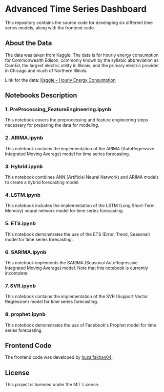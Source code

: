 # Advanced Time Series Dashboard

This repository contains the source code for developing six different time series models, along with the frontend code.

## About the Data

The data was taken from Kaggle. The data is for hourly energy consumption for Commonwealth Edison, commonly known by the syllabic abbreviation as ComEd, the largest electric utility in Illinois, and the primary electric provider in Chicago and much of Northern Illinois.

Link for the data: [Kaggle - Hourly Energy Consumption](https://www.kaggle.com/datasets/robikscube/hourly-energy-consumption?select=COMED_hourly.csv)

## Notebooks Description

### 1. PreProcessing_FeatureEngineering.ipynb
This notebook covers the preprocessing and feature engineering steps necessary for preparing the data for modeling.

### 2. ARIMA.ipynb
This notebook contains the implementation of the ARIMA (AutoRegressive Integrated Moving Average) model for time series forecasting.

### 3. Hybrid.ipynb
This notebook combines ANN (Artificial Neural Network) and ARIMA models to create a hybrid forecasting model.

### 4. LSTM.ipynb
This notebook includes the implementation of the LSTM (Long Short-Term Memory) neural network model for time series forecasting.

### 5. ETS.ipynb
This notebook demonstrates the use of the ETS (Error, Trend, Seasonal) model for time series forecasting.

### 6. SARIMA.ipynb
This notebook implements the SARIMA (Seasonal AutoRegressive Integrated Moving Average) model. Note that this notebook is currently incomplete.

### 7. SVR.ipynb
This notebook contains the implementation of the SVR (Support Vector Regression) model for time series forecasting.

### 8. prophet.ipynb
This notebook demonstrates the use of Facebook's Prophet model for time series forecasting.

## Frontend Code

The frontend code was developed by [huzaifakhan04](https://github.com/huzaifakhan04). 

## License

This project is licensed under the MIT License.
